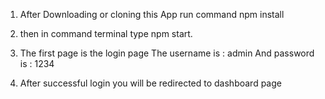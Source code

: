 1) After Downloading or cloning this App run command 
npm install

2) then in command terminal type 
npm start.

3) The first page is the login page
The username is : admin
And password is : 1234

4) After successful login you will be redirected to dashboard page
